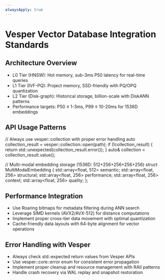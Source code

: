 ```yaml
---
alwaysApply: true
---
```

# Vesper Vector Database Integration Standards

## Architecture Overview
- L0 Tier (HNSW): Hot memory, sub-3ms P50 latency for real-time queries
- L1 Tier (IVF-PQ): Project memory, SSD-friendly with PQ/OPQ quantization  
- L2 Tier (Disk-graph): Historical storage, billion-scale with DiskANN patterns
- Performance targets: P50 ≤ 1-3ms, P99 ≤ 10-20ms for 1536D embeddings

## API Usage Patterns
// Always use vesper::collection with proper error handling
auto collection_result = vesper::collection::open(path);
if (!collection_result) {
return std::unexpected(collection_result.error());
}
auto& collection = collection_result.value();

// Multi-modal embedding storage (1536D: 512+256+256+256+256)
struct MultiModalEmbedding {
std::array<float, 512> semantic;
std::array<float, 256> structural;
std::array<float, 256> performance;
std::array<float, 256> context;
std::array<float, 256> quality;
};


## Performance Integration
- Use Roaring bitmaps for metadata filtering during ANN search
- Leverage SIMD kernels (AVX2/AVX-512) for distance computations
- Implement proper cross-tier data movement with optimal quantization
- Cache-friendly data layouts with 64-byte alignment for vector operations

## Error Handling with Vesper
- Always check std::expected return values from Vesper APIs
- Use vesper::core::error enum for consistent error propagation
- Implement proper cleanup and resource management with RAII patterns
- Handle crash recovery via WAL replay and snapshot restoration
